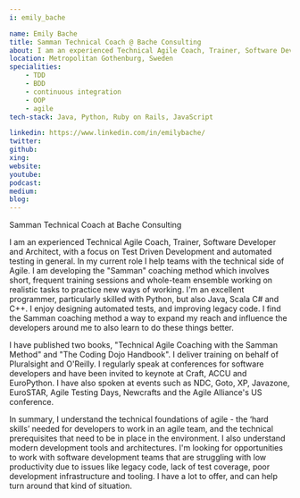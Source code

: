 ```yaml
---
i: emily_bache

name: Emily Bache
title: Samman Technical Coach @ Bache Consulting
about: I am an experienced Technical Agile Coach, Trainer, Software Developer and Architect, with a focus on Test Driven Development and automated testing.
location: Metropolitan Gothenburg, Sweden
specialities:
    - TDD
    - BDD
    - continuous integration
    - OOP
    - agile
tech-stack: Java, Python, Ruby on Rails, JavaScript

linkedin: https://www.linkedin.com/in/emilybache/
twitter: 
github: 
xing: 
website: 
youtube: 
podcast: 
medium: 
blog: 
---
```


Samman Technical Coach at Bache Consulting


I am an experienced Technical Agile Coach, Trainer, Software Developer and Architect, with a focus on Test Driven Development and automated testing in general. In my current role I help teams with the technical side of Agile. I am developing the "Samman" coaching method which involves short, frequent training sessions and whole-team ensemble working on realistic tasks to practice new ways of working. I'm an excellent programmer, particularly skilled with Python, but also Java, Scala C# and C++. I enjoy designing automated tests, and improving legacy code. I find the Samman coaching method a way to expand my reach and influence the developers around me to also learn to do these things better.

I have published two books, "Technical Agile Coaching with the Samman Method" and "The Coding Dojo Handbook". I deliver training on behalf of Pluralsight and O'Reilly. I regularly speak at conferences for software developers and have been invited to keynote at Craft, ACCU and EuroPython. I have also spoken at events such as NDC, Goto, XP, Javazone, EuroSTAR, Agile Testing Days, Newcrafts and the Agile Alliance's US conference.

In summary, I understand the technical foundations of agile - the ‘hard skills’ needed for developers to work in an agile team, and the technical prerequisites that need to be in place in the environment. I also understand modern development tools and architectures. I'm looking for opportunities to work with software development teams that are struggling with low productivity due to issues like legacy code, lack of test coverage, poor development infrastructure and tooling. I have a lot to offer, and can help turn around that kind of situation.